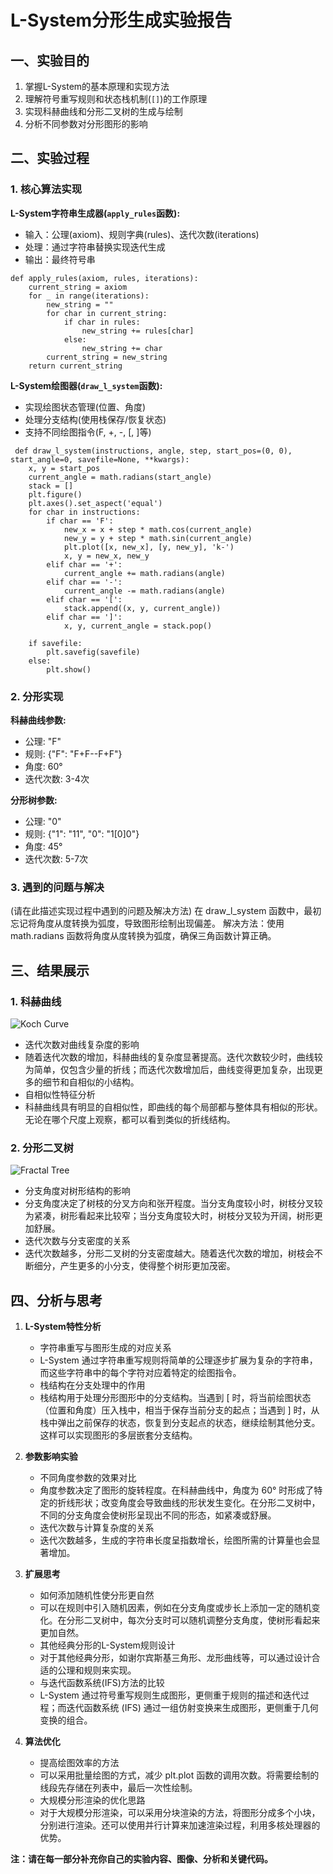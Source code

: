 # L-System分形生成实验报告

## 一、实验目的

1. 掌握L-System的基本原理和实现方法
2. 理解符号重写规则和状态栈机制(`[]`)的工作原理
3. 实现科赫曲线和分形二叉树的生成与绘制
4. 分析不同参数对分形图形的影响

## 二、实验过程

### 1. 核心算法实现

**L-System字符串生成器(`apply_rules`函数):**
- 输入：公理(axiom)、规则字典(rules)、迭代次数(iterations)
- 处理：通过字符串替换实现迭代生成
- 输出：最终符号串
```
def apply_rules(axiom, rules, iterations):
    current_string = axiom
    for _ in range(iterations):
        new_string = ""
        for char in current_string:
            if char in rules:
                new_string += rules[char]
            else:
                new_string += char
        current_string = new_string
    return current_string
  ```
**L-System绘图器(`draw_l_system`函数):**
- 实现绘图状态管理(位置、角度)
- 处理分支结构(使用栈保存/恢复状态)
- 支持不同绘图指令(F, +, -, [, ]等)
```
 def draw_l_system(instructions, angle, step, start_pos=(0, 0), start_angle=0, savefile=None, **kwargs):
    x, y = start_pos
    current_angle = math.radians(start_angle)
    stack = []
    plt.figure()
    plt.axes().set_aspect('equal')
    for char in instructions:
        if char == 'F':
            new_x = x + step * math.cos(current_angle)
            new_y = y + step * math.sin(current_angle)
            plt.plot([x, new_x], [y, new_y], 'k-')
            x, y = new_x, new_y
        elif char == '+':
            current_angle += math.radians(angle)
        elif char == '-':
            current_angle -= math.radians(angle)
        elif char == '[':
            stack.append((x, y, current_angle))
        elif char == ']':
            x, y, current_angle = stack.pop()

    if savefile:
        plt.savefig(savefile)
    else:
        plt.show()
  ```
### 2. 分形实现

**科赫曲线参数:**
- 公理: "F"
- 规则: {"F": "F+F--F+F"}
- 角度: 60°
- 迭代次数: 3-4次

**分形树参数:**
- 公理: "0" 
- 规则: {"1": "11", "0": "1[0]0"}
- 角度: 45°
- 迭代次数: 5-7次

### 3. 遇到的问题与解决

(请在此描述实现过程中遇到的问题及解决方法)
在 draw_l_system 函数中，最初忘记将角度从度转换为弧度，导致图形绘制出现偏差。
解决方法：使用 math.radians 函数将角度从度转换为弧度，确保三角函数计算正确。
## 三、结果展示

### 1. 科赫曲线
![Koch Curve](l_system_koch.png)
- 迭代次数对曲线复杂度的影响
- 随着迭代次数的增加，科赫曲线的复杂度显著提高。迭代次数较少时，曲线较为简单，仅包含少量的折线；而迭代次数增加后，曲线变得更加复杂，出现更多的细节和自相似的小结构。
- 自相似性特征分析
- 科赫曲线具有明显的自相似性，即曲线的每个局部都与整体具有相似的形状。无论在哪个尺度上观察，都可以看到类似的折线结构。

### 2. 分形二叉树 
![Fractal Tree](fractal_tree.png)
- 分支角度对树形结构的影响
- 分支角度决定了树枝的分叉方向和张开程度。当分支角度较小时，树枝分叉较为紧凑，树形看起来比较窄；当分支角度较大时，树枝分叉较为开阔，树形更加舒展。
- 迭代次数与分支密度的关系
- 迭代次数越多，分形二叉树的分支密度越大。随着迭代次数的增加，树枝会不断细分，产生更多的小分支，使得整个树形更加茂密。

## 四、分析与思考

1. **L-System特性分析**
   - 字符串重写与图形生成的对应关系
   - L-System 通过字符串重写规则将简单的公理逐步扩展为复杂的字符串，而这些字符串中的每个字符对应着特定的绘图指令。
   - 栈结构在分支处理中的作用
   - 栈结构用于处理分形图形中的分支结构。当遇到 [ 时，将当前绘图状态（位置和角度）压入栈中，相当于保存当前分支的起点；当遇到 ] 时，从栈中弹出之前保存的状态，恢复到分支起点的状态，继续绘制其他分支。这样可以实现图形的多层嵌套分支结构。

2. **参数影响实验**
   - 不同角度参数的效果对比
   - 角度参数决定了图形的旋转程度。在科赫曲线中，角度为 60° 时形成了特定的折线形状；改变角度会导致曲线的形状发生变化。在分形二叉树中，不同的分支角度会使树形呈现出不同的形态，如紧凑或舒展。
   - 迭代次数与计算复杂度的关系
   - 迭代次数越多，生成的字符串长度呈指数增长，绘图所需的计算量也会显著增加。

3. **扩展思考**
   - 如何添加随机性使分形更自然
   - 可以在规则中引入随机因素，例如在分支角度或步长上添加一定的随机变化。在分形二叉树中，每次分支时可以随机调整分支角度，使树形看起来更加自然。
   - 其他经典分形的L-System规则设计
   - 对于其他经典分形，如谢尔宾斯基三角形、龙形曲线等，可以通过设计合适的公理和规则来实现。
   - 与迭代函数系统(IFS)方法的比较
   - L-System 通过符号重写规则生成图形，更侧重于规则的描述和迭代过程；而迭代函数系统 (IFS) 通过一组仿射变换来生成图形，更侧重于几何变换的组合。

4. **算法优化**
   - 提高绘图效率的方法
   - 可以采用批量绘图的方式，减少 plt.plot 函数的调用次数。将需要绘制的线段先存储在列表中，最后一次性绘制。
   - 大规模分形渲染的优化思路
   - 对于大规模分形渲染，可以采用分块渲染的方法，将图形分成多个小块，分别进行渲染。还可以使用并行计算来加速渲染过程，利用多核处理器的优势。

**注：请在每一部分补充你自己的实验内容、图像、分析和关键代码。**
